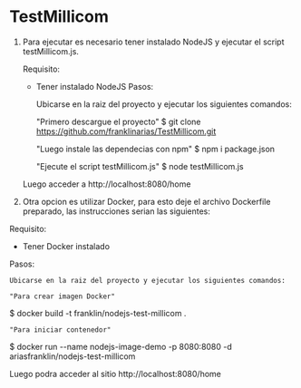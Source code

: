 # TestMillicom

1) Para ejecutar es necesario tener instalado NodeJS y ejecutar el script testMillicom.js.
   
   Requisito:
   
   * Tener instalado NodeJS
Pasos:

     Ubicarse en la raiz del proyecto y ejecutar los siguientes comandos:
   
     "Primero descargue el proyecto"
   $ git clone https://github.com/franklinarias/TestMillicom.git
      
     "Luego instale las dependecias con npm" 
   $ npm i package.json
      
      "Ejecute el script testMillicom.js"
   $ node testMillicom.js
   
   Luego acceder a 
   http://localhost:8080/home


2) Otra opcion es utilizar Docker, para esto deje el archivo Dockerfile preparado, las instrucciones serian las siguientes:

Requisito: 

* Tener Docker instalado

Pasos:

    Ubicarse en la raiz del proyecto y ejecutar los siguientes comandos:
    
    "Para crear imagen Docker"
  $ docker build -t franklin/nodejs-test-millicom .

    "Para iniciar contenedor" 
  $ docker run --name nodejs-image-demo -p 8080:8080 -d ariasfranklin/nodejs-test-millicom
  
  Luego podra acceder al sitio
  http://localhost:8080/home
